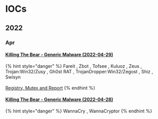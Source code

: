 # IOCs

## 2022

### Apr

#### [Killing The Bear - Generic Malware (2022-04-29)](https://otx.alienvault.com/pulse/626c3e46581f29d3a0bc966a)

{% hint style="danger" %}
Fareit , Zbot , Tofsee , Kuluoz , Zeus , Trojan:Win32/Zusy , Gh0st RAT , TrojanDropper:Win32/Zegost , Shiz , Swisyn\
\
[Registry, Mutex and Report](https://www.evernote.com/shard/s724/sh/7605fea2-960d-41db-8d97-f48b4b1ccba3/057d42ddf6eb59a254b6139887526b9d)
{% endhint %}





#### [Killing The Bear - Generic Malware (2022-04-28)](https://otx.alienvault.com/pulse/626afa6ed15e9a5838535a78)

{% hint style="danger" %}
WannaCry , WannaCryptor
{% endhint %}
